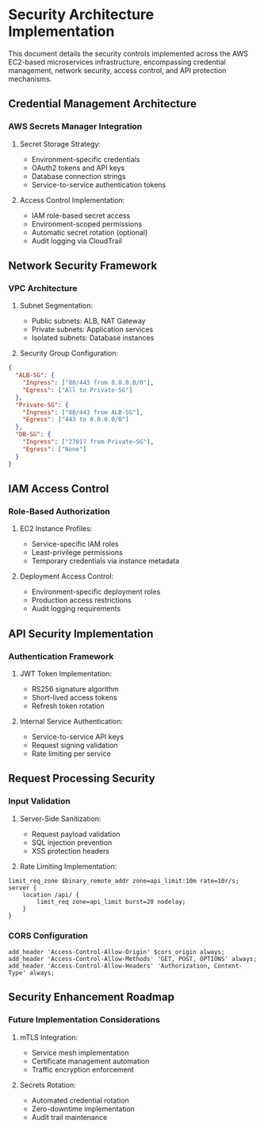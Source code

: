 # Security Architecture Implementation

This document details the security controls implemented across the AWS EC2-based microservices infrastructure, encompassing credential management, network security, access control, and API protection mechanisms.

## Credential Management Architecture

### AWS Secrets Manager Integration

1. Secret Storage Strategy:
   - Environment-specific credentials
   - OAuth2 tokens and API keys
   - Database connection strings
   - Service-to-service authentication tokens

2. Access Control Implementation:
   - IAM role-based secret access
   - Environment-scoped permissions
   - Automatic secret rotation (optional)
   - Audit logging via CloudTrail

## Network Security Framework

### VPC Architecture

1. Subnet Segmentation:
   - Public subnets: ALB, NAT Gateway
   - Private subnets: Application services
   - Isolated subnets: Database instances

2. Security Group Configuration:
```json
{
  "ALB-SG": {
    "Ingress": ["80/443 from 0.0.0.0/0"],
    "Egress": ["All to Private-SG"]  
  },
  "Private-SG": {
    "Ingress": ["80/443 from ALB-SG"],
    "Egress": ["443 to 0.0.0.0/0"]  
  },
  "DB-SG": {
    "Ingress": ["27017 from Private-SG"],
    "Egress": ["None"]  
  }
}
```

## IAM Access Control

### Role-Based Authorization

1. EC2 Instance Profiles:
   - Service-specific IAM roles
   - Least-privilege permissions
   - Temporary credentials via instance metadata

2. Deployment Access Control:
   - Environment-specific deployment roles
   - Production access restrictions
   - Audit logging requirements

## API Security Implementation

### Authentication Framework

1. JWT Token Implementation:
   - RS256 signature algorithm
   - Short-lived access tokens
   - Refresh token rotation

2. Internal Service Authentication:
   - Service-to-service API keys
   - Request signing validation
   - Rate limiting per service

## Request Processing Security

### Input Validation

1. Server-Side Sanitization:
   - Request payload validation
   - SQL injection prevention
   - XSS protection headers

2. Rate Limiting Implementation:
```nginx
limit_req_zone $binary_remote_addr zone=api_limit:10m rate=10r/s;
server {
    location /api/ {
        limit_req zone=api_limit burst=20 nodelay;
    }
}
```

### CORS Configuration

```nginx
add_header 'Access-Control-Allow-Origin' $cors_origin always;
add_header 'Access-Control-Allow-Methods' 'GET, POST, OPTIONS' always;
add_header 'Access-Control-Allow-Headers' 'Authorization, Content-Type' always;
```

## Security Enhancement Roadmap

### Future Implementation Considerations

1. mTLS Integration:
   - Service mesh implementation
   - Certificate management automation
   - Traffic encryption enforcement

2. Secrets Rotation:
   - Automated credential rotation
   - Zero-downtime implementation
   - Audit trail maintenance


